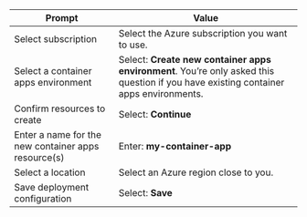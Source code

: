 | Prompt           | Value                                                                                                                                    |
|-----------------------------|--------------------------------------------------------------------------------------------------------------------------------------------|
| Select subscription             | Select the Azure subscription you want to use.                  |
| Select a container apps environment         | Select: <b>Create new container apps environment</b>. You’re only asked this question if you have existing container apps environments.
| Confirm resources to create | Select: <b>Continue</b>
| Enter a name for the new container apps resource(s) | Enter: <b>my-container-app</b>
| Select a location         |   Select an Azure region close to you.
| Save deployment configuration | Select: <b>Save</b>
